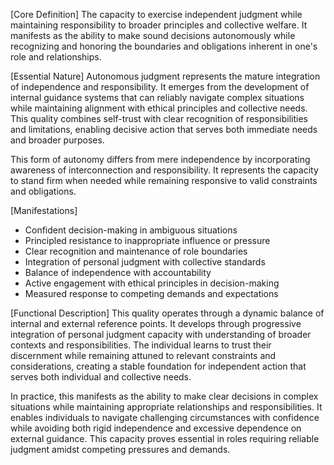 [Core Definition]
The capacity to exercise independent judgment while maintaining responsibility to broader principles and collective welfare. It manifests as the ability to make sound decisions autonomously while recognizing and honoring the boundaries and obligations inherent in one's role and relationships.

[Essential Nature]
Autonomous judgment represents the mature integration of independence and responsibility. It emerges from the development of internal guidance systems that can reliably navigate complex situations while maintaining alignment with ethical principles and collective needs. This quality combines self-trust with clear recognition of responsibilities and limitations, enabling decisive action that serves both immediate needs and broader purposes.

This form of autonomy differs from mere independence by incorporating awareness of interconnection and responsibility. It represents the capacity to stand firm when needed while remaining responsive to valid constraints and obligations.

[Manifestations]
- Confident decision-making in ambiguous situations
- Principled resistance to inappropriate influence or pressure
- Clear recognition and maintenance of role boundaries
- Integration of personal judgment with collective standards
- Balance of independence with accountability
- Active engagement with ethical principles in decision-making
- Measured response to competing demands and expectations

[Functional Description]
This quality operates through a dynamic balance of internal and external reference points. It develops through progressive integration of personal judgment capacity with understanding of broader contexts and responsibilities. The individual learns to trust their discernment while remaining attuned to relevant constraints and considerations, creating a stable foundation for independent action that serves both individual and collective needs.

In practice, this manifests as the ability to make clear decisions in complex situations while maintaining appropriate relationships and responsibilities. It enables individuals to navigate challenging circumstances with confidence while avoiding both rigid independence and excessive dependence on external guidance. This capacity proves essential in roles requiring reliable judgment amidst competing pressures and demands.